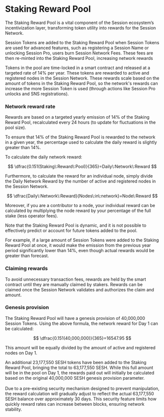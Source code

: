 # Staking Reward Pool

The Staking Reward Pool is a vital component of the Session ecosystem’s incentivization layer, transforming token utility into rewards for the Session Network.&#x20;

Session Tokens are added to the Staking Reward Pool when Session Tokens are used for advanced features, such as registering a Session Name or unlocking Session Pro, users burn Session Network Fees. These fees are then re-minted into the Staking Reward Pool, increasing network rewards

Tokens in the pool are time-locked in a smart contract and released at a targeted rate of 14% per year. These tokens are rewarded to active and registered nodes in the Session Network. These rewards scale based on the amount of tokens in the Staking Reward Pool, so the network's rewards can increase the more Session Token is used (through actions like Session Pro unlocks and SNS registrations).

### Network reward rate

Rewards are based on a targeted yearly emission of 14% of the Staking Reward Pool, recalculated every 24 hours (to update for fluctuations in the pool size).

To ensure that 14% of the Staking Reward Pool is rewarded to the network in a given year, the percentage used to calculate the daily reward is slightly greater than 14%.

To calculate the daily network reward:

$$
\dfrac{0.151(Staking\:Reward\:Pool)}{365}=Daily\:Network\:Reward
$$

Furthermore, to calculate the reward for an individual node, simply divide the Daily Network Reward by the number of active and registered nodes in the Session Network.

$$
\dfrac{Daily\:Network\:Reward}{Nodes\:in\:network}=Node\:Reward
$$

Moreover, if you are a contributor to a node, your individual reward can be calculated by multiplying the node reward by your percentage of the full stake (less operator fees).

Note that the Staking Reward Pool is dynamic, and it is not possible to effectively predict or account for future tokens added to the pool.

For example, if a large amount of Session Tokens were added to the Staking Reward Pool at once, it would make the emission from the previous year period significantly lower than 14%, even though actual rewards would be greater than forecast.

### Claiming rewards

To avoid unnecessary transaction fees, rewards are held by the smart contract until they are manually claimed by stakers. Rewards can be claimed once the Session Network validates and authorizes the claim and amount.

### Genesis provision

The Staking Reward Pool will have a genesis provision of 40,000,000 Session Tokens. Using the above formula, the network reward for Day 1 can be calculated:

$$
\dfrac{0.151(40,000,000)}{365}=16547.95
$$

This amount will be equally divided by the amount of active and registered nodes on Day 1.&#x20;

An additional 23,177,550 SESH tokens have been added to the Staking Reward Pool, bringing the total to 63,177,550 SESH. While this full amount will be in the pool on Day 1, the rewards paid out will initially be calculated based on the original 40,000,000 SESH genesis provision parameter. \
\
Due to a pre-existing security mechanism designed to prevent manipulation, the reward calculation will gradually adjust to reflect the actual 63,177,550 SESH balance over approximately 30 days. This security feature limits how quickly reward rates can increase between blocks, ensuring network stability.

